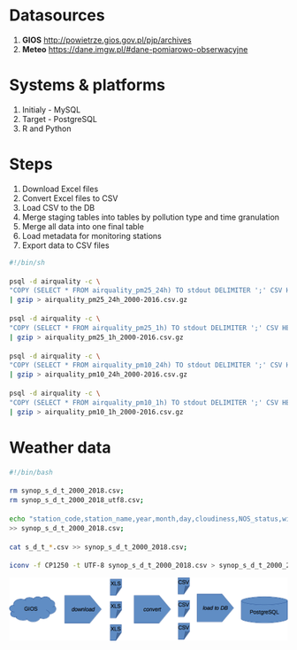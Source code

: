 # Datasources
1. **GIOS** http://powietrze.gios.gov.pl/pjp/archives
2. **Meteo** https://dane.imgw.pl/#dane-pomiarowo-obserwacyjne

# Systems & platforms
1. Initialy - MySQL
2. Target - PostgreSQL
3. R and Python

# Steps
1. Download Excel files
2. Convert Excel files to CSV
3. Load CSV to the DB
4. Merge staging tables into tables by pollution type and time granulation
5. Merge all data into one final table
6. Load metadata for monitoring stations
7. Export data to CSV files

```bash
#!/bin/sh

psql -d airquality -c \
"COPY (SELECT * FROM airquality_pm25_24h) TO stdout DELIMITER ';' CSV HEADER;" \
| gzip > airquality_pm25_24h_2000-2016.csv.gz

psql -d airquality -c \
"COPY (SELECT * FROM airquality_pm25_1h) TO stdout DELIMITER ';' CSV HEADER;" \
| gzip > airquality_pm25_1h_2000-2016.csv.gz

psql -d airquality -c \
"COPY (SELECT * FROM airquality_pm10_24h) TO stdout DELIMITER ';' CSV HEADER;" \
| gzip > airquality_pm10_24h_2000-2016.csv.gz

psql -d airquality -c \
"COPY (SELECT * FROM airquality_pm10_1h) TO stdout DELIMITER ';' CSV HEADER;" \
| gzip > airquality_pm10_1h_2000-2016.csv.gz
```

# Weather data
```bash 
#!/bin/bash

rm synop_s_d_t_2000_2018.csv;
rm synop_s_d_t_2000_2018_utf8.csv;

echo "station_code,station_name,year,month,day,cloudiness,NOS_status,wind_speed,FWS_status,avg_temp,TEMP_status,steam_pressure,CPW_status,humidity,WLGS_status,pressure_station_level,PPS_status,pressure_sea_level,PPPM_status,precipitation_day,WODZ_status,precipitation_night,WONO_status" \
>> synop_s_d_t_2000_2018.csv;

cat s_d_t_*.csv >> synop_s_d_t_2000_2018.csv;

iconv -f CP1250 -t UTF-8 synop_s_d_t_2000_2018.csv > synop_s_d_t_2000_2018_utf8.csv;
```






![Data flow](data_flow_overview.png)
